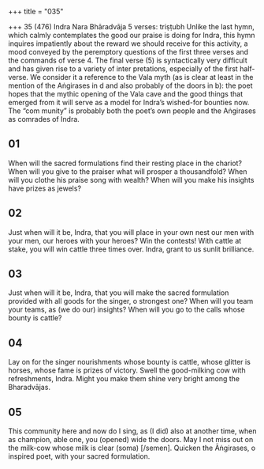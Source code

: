 +++
title = "035"

+++
35 (476)
Indra
Nara Bhāradvāja
5 verses: triṣṭubh
Unlike the last hymn, which calmly contemplates the good our praise is doing for  Indra, this hymn inquires impatiently about the reward we should receive for this  activity, a mood conveyed by the peremptory questions of the first three verses and  the commands of verse 4.
The final verse (5) is syntactically very difficult and has given rise to a variety of inter pretations, especially of the first half-verse. We consider it a reference to the Vala myth  (as is clear at least in the mention of the Aṅgirases in d and also probably of the doors  in b): the poet hopes that the mythic opening of the Vala cave and the good things that  emerged from it will serve as a model for Indra’s wished-for bounties now. The “com munity” is probably both the poet’s own people and the Aṅgirases as comrades of Indra.
## 01
When will the sacred formulations find their resting place in the chariot?  When will you give to the praiser what will prosper a thousandfold?
When will you clothe his praise song with wealth? When will you make  his insights have prizes as jewels?
## 02
Just when will it be, Indra, that you will place in your own nest our men  with your men, our heroes with your heroes? Win the contests!
With cattle at stake, you will win cattle three times over. Indra, grant to  us sunlit brilliance.
## 03
Just when will it be, Indra, that you will make the sacred formulation  provided with all goods for the singer, o strongest one?
When will you team your teams, as (we do our) insights? When will you  go to the calls whose bounty is cattle?
## 04
Lay on for the singer nourishments whose bounty is cattle, whose glitter  is horses, whose fame is prizes of victory.
Swell the good-milking cow with refreshments, Indra. Might you make  them shine very bright among the Bharadvājas.
## 05
This community here and now do I sing, as (I did) also at another time,  when as champion, able one, you (opened) wide the doors.
May I not miss out on the milk-cow whose milk is clear (soma) [/semen].  Quicken the Āṅgirases, o inspired poet, with your sacred formulation.